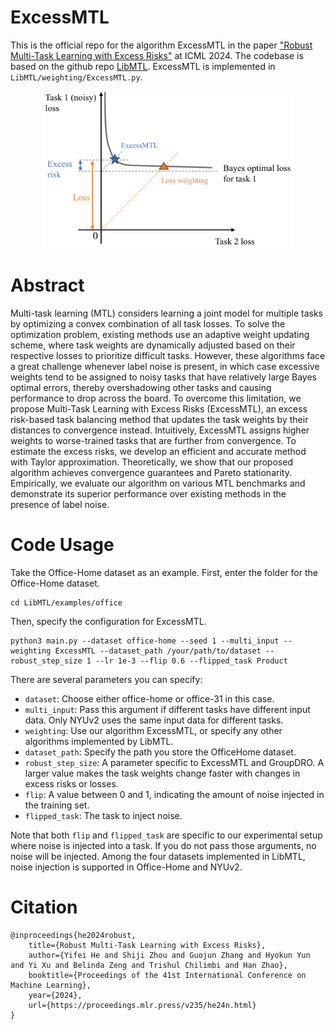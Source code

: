 # ExcessMTL

This is the official repo for the algorithm ExcessMTL in the paper ["Robust Multi-Task Learning with Excess Risks"](https://arxiv.org/abs/2402.02009) at ICML 2024. The codebase is based on the github repo [LibMTL](https://github.com/median-research-group/LibMTL). ExcessMTL is implemented in ```LibMTL/weighting/ExcessMTL.py```.

[<center><img src="excessmtl.png" width="400"/></center>](excessmtl.png)

# Abstract
Multi-task learning (MTL) considers learning a joint model for multiple tasks by optimizing a convex combination of all task losses. To solve the optimization problem, existing methods use an adaptive weight updating scheme, where task weights are dynamically adjusted based on their respective losses to prioritize difficult tasks. However, these algorithms face a great challenge whenever label noise is present, in which case excessive weights tend to be assigned to noisy tasks that have relatively large Bayes optimal errors, thereby overshadowing other tasks and causing performance to drop across the board. To overcome this limitation, we propose Multi-Task Learning with Excess Risks (ExcessMTL), an excess risk-based task balancing method that updates the task weights by their distances to convergence instead. Intuitively, ExcessMTL assigns higher weights to worse-trained tasks that are further from convergence. To estimate the excess risks, we develop an efficient and accurate method with Taylor approximation. Theoretically, we show that our proposed algorithm achieves convergence guarantees and Pareto stationarity. Empirically, we evaluate our algorithm on various MTL benchmarks and demonstrate its superior performance over existing methods in the presence of label noise.


# Code Usage
Take the Office-Home dataset as an example. First, enter the folder for the Office-Home dataset.
```
cd LibMTL/examples/office
```

Then, specify the configuration for ExcessMTL.
```
python3 main.py --dataset office-home --seed 1 --multi_input --weighting ExcessMTL --dataset_path /your/path/to/dataset --robust_step_size 1 --lr 1e-3 --flip 0.6 --flipped_task Product
```

There are several parameters you can specify:
* `dataset`: Choose either office-home or office-31 in this case.
* `multi_input`: Pass this argument if different tasks have different input data. Only NYUv2 uses the same input data for different tasks.
* `weighting`: Use our algorithm ExcessMTL, or specify any other algorithms implemented by LibMTL.
* `dataset_path`: Specify the path you store the OfficeHome dataset.
* `robust_step_size`: A parameter specific to ExcessMTL and GroupDRO. A larger value makes the task weights change faster with changes in excess risks or losses.
* `flip`: A value between 0 and 1, indicating the amount of noise injected in the training set. 
* `flipped_task`: The task to inject noise.

Note that both `flip` and `flipped_task` are specific to our experimental setup where noise is injected into a task. If you do not pass those arguments, no noise will be injected. Among the four datasets implemented in LibMTL, noise injection is supported in Office-Home and NYUv2.


# Citation
```
@inproceedings{he2024robust,
    title={Robust Multi-Task Learning with Excess Risks},
    author={Yifei He and Shiji Zhou and Guojun Zhang and Hyokun Yun and Yi Xu and Belinda Zeng and Trishul Chilimbi and Han Zhao},
    booktitle={Proceedings of the 41st International Conference on Machine Learning},
    year={2024},
    url={https://proceedings.mlr.press/v235/he24n.html}
}
```
